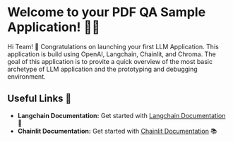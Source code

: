 # Welcome to your PDF QA Sample Application! 🚀🤖

Hi Team! 👋 Congratulations on launching your first LLM Application. This application is build using OpenAI, Langchain, Chainlit, and Chroma. The goal of this application is to provite a quick overview of the most basic archetype of LLM application and the prototyping and debugging environment.

## Useful Links 🔗

- **Langchain Documentation:** Get started with [Langchain Documentation](https://python.langchain.com/) 🔗
- **Chainlit Documentation:** Get started with [Chainlit Documentation](https://docs.chainlit.io) 📚
